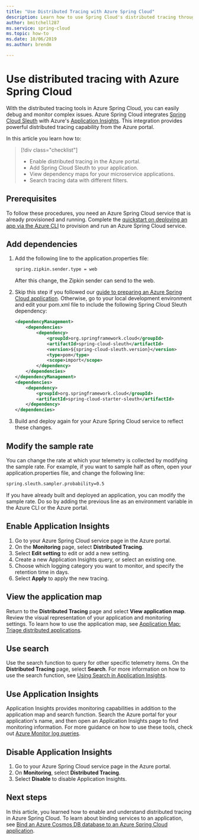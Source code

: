 ```yaml
---
title: "Use Distributed Tracing with Azure Spring Cloud"
description: Learn how to use Spring Cloud's distributed tracing through Azure Application Insights
author: bmitchell287
ms.service: spring-cloud
ms.topic: how-to
ms.date: 10/06/2019
ms.author: brendm

---
```

# Use distributed tracing with Azure Spring Cloud

With the distributed tracing tools in Azure Spring Cloud, you can easily debug and monitor complex issues. Azure Spring Cloud integrates [Spring Cloud Sleuth](https://spring.io/projects/spring-cloud-sleuth) with Azure's [Application Insights](https://docs.microsoft.com/azure/azure-monitor/app/app-insights-overview). This integration provides powerful distributed tracing capability from the Azure portal.

In this article you learn how to:

> [!div class="checklist"]
> * Enable distributed tracing in the Azure portal.
> * Add Spring Cloud Sleuth to your application.
> * View dependency maps for your microservice applications.
> * Search tracing data with different filters.

## Prerequisites

To follow these procedures, you need an Azure Spring Cloud service that is already provisioned and running. Complete the [quickstart on deploying an app via the Azure CLI](spring-cloud-quickstart-launch-app-cli.md) to provision and run an Azure Spring Cloud service.
    
## Add dependencies

1. Add the following line to the application.properties file:

   ```xml
   spring.zipkin.sender.type = web
   ```

   After this change, the Zipkin sender can send to the web.

1. Skip this step if you followed our [guide to preparing an Azure Spring Cloud application](spring-cloud-tutorial-prepare-app-deployment.md). Otherwise, go to your local development environment and edit your pom.xml file to include the following Spring Cloud Sleuth dependency:

    ```xml
    <dependencyManagement>
        <dependencies>
            <dependency>
                <groupId>org.springframework.cloud</groupId>
                <artifactId>spring-cloud-sleuth</artifactId>
                <version>${spring-cloud-sleuth.version}</version>
                <type>pom</type>
                <scope>import</scope>
            </dependency>
        </dependencies>
    </dependencyManagement>
    <dependencies>
        <dependency>
            <groupId>org.springframework.cloud</groupId>
            <artifactId>spring-cloud-starter-sleuth</artifactId>
        </dependency>
    </dependencies>
    ```

1. Build and deploy again for your Azure Spring Cloud service to reflect these changes.

## Modify the sample rate

You can change the rate at which your telemetry is collected by modifying the sample rate. For example, if you want to sample half as often, open your application.properties file, and change the following line:

```xml
spring.sleuth.sampler.probability=0.5
```

If you have already built and deployed an application, you can modify the sample rate. Do so by adding the previous line as an environment variable in the Azure CLI or the Azure portal.

## Enable Application Insights

1. Go to your Azure Spring Cloud service page in the Azure portal.
1. On the **Monitoring** page, select **Distributed Tracing**.
1. Select **Edit setting** to edit or add a new setting.
1. Create a new Application Insights query, or select an existing one.
1. Choose which logging category you want to monitor, and specify the retention time in days.
1. Select **Apply** to apply the new tracing.

## View the application map

Return to the **Distributed Tracing** page and select **View application map**. Review the visual representation of your application and monitoring settings. To learn how to use the application map, see [Application Map: Triage distributed applications](https://docs.microsoft.com/azure/azure-monitor/app/app-map).

## Use search

Use the search function to query for other specific telemetry items. On the **Distributed Tracing** page, select **Search**. For more information on how to use the search function, see [Using Search in Application Insights](https://docs.microsoft.com/azure/azure-monitor/app/diagnostic-search).

## Use Application Insights

Application Insights provides monitoring capabilities in addition to the application map and search function. Search the Azure portal for your application's name, and then open an Application Insights page to find monitoring information. For more guidance on how to use these tools, check out [Azure Monitor log queries](https://docs.microsoft.com/azure/azure-monitor/log-query/query-language).

## Disable Application Insights

1. Go to your Azure Spring Cloud service page in the Azure portal.
1. On **Monitoring**, select **Distributed Tracing**.
1. Select **Disable** to disable Application Insights.

## Next steps

In this article, you learned how to enable and understand distributed tracing in Azure Spring Cloud. To learn about binding services to an application, see [Bind an Azure Cosmos DB database to an Azure Spring Cloud application](spring-cloud-tutorial-bind-cosmos.md).

